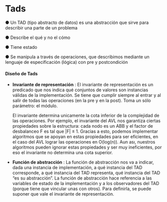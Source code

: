 # Tads
●  Un TAD (tipo abstracto de datos) es una abstracción que sirve para describir una
parte de un problema

● Describe el qué y no el cómo

● Tiene estado

● Se manipula a través de operaciones, que describimos mediante un lenguaje de especificación (lógica) con pre y postcondición

#### Diseño de Tads
* **Invariante de representación** : El invariante de representación es un predicado que nos indica qué conjuntos de valores son instancias válidas de la implementación. Se tiene que cumplir siempre al entrar y al salir de todas las operaciones (en la pre y en la post). Toma un sólo parámetro: el módulo.

  El invariante determina unicamente la cota inferior de la complejidad de las operaciones. Por ejemplo, el invariante del AVL nos garantiza ciertas propiedades sobre la estructura: cada nodo es un ABB y el factor de desbalanceo F es tal que |F| ≤ 1. Gracias a esto, podemos implementar algoritmos que se apoyan en estas propiedades para ser eficientes, en el caso del AVL lograr las operaciones en O(log(n)). Aun ası, nuestros algoritmos pueden ignorar estas propiedades y ser muy ineficientes, por eso el invariante no determina una cota superior.

* **Función de abstracción** : La función de abstracción nos va a indicar, dada una instancia de implementación, a qué instancia del TAD corresponde, a qué instancia del TAD representa, qué instancia del TAD “es su abstracción”. La función de abstracción hace referencia a las variables de estado de la 
implementación y a los observadores del TAD (porque tiene que vincular unas con otros). Para definirla, se puede suponer que vale el invariante de representación.
